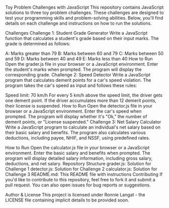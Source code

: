 Toy Problem Challenges with JavaScript
This repository contains JavaScript solutions to three toy problem challenges. These challenges are designed to test your programming skills and problem-solving abilities. Below, you'll find details on each challenge and instructions on how to run the solutions.

Challenges
Challenge 1: Student Grade Generator
Write a JavaScript function that calculates a student's grade based on their input marks. The grade is determined as follows:

A: Marks greater than 79
B: Marks between 60 and 79
C: Marks between 50 and 59
D: Marks between 40 and 49
E: Marks less than 40
How to Run
Open the grader.js file in your browser or a JavaScript environment.
Enter the student's marks when prompted.
The program will display the corresponding grade.
Challenge 2: Speed Detector
Write a JavaScript program that calculates demerit points for a car's speed violation. The program takes the car's speed as input and follows these rules:

Speed limit: 70 km/h
For every 5 km/h above the speed limit, the driver gets one demerit point.
If the driver accumulates more than 12 demerit points, their license is suspended.
How to Run
Open the detector.js file in your browser or a JavaScript environment.
Enter the car's speed when prompted.
The program will display whether it's "Ok," the number of demerit points, or "License suspended."
Challenge 3: Net Salary Calculator
Write a JavaScript program to calculate an individual's net salary based on their basic salary and benefits. The program also calculates various deductions, including payee, NHIF, and NSSF, using predefined rates.

How to Run
Open the calculator.js file in your browser or a JavaScript environment.
Enter the basic salary and benefits when prompted.
The program will display detailed salary information, including gross salary, deductions, and net salary.
Repository Structure
grader.js: Solution for Challenge 1
detector.js: Solution for Challenge 2
calculator.js: Solution for Challenge 3
README.md: This README file with instructions
Contributing
If you'd like to contribute to this repository, feel free to fork it and submit a pull request. You can also open issues for bug reports or suggestions.

Author & License
This project is licensed under Ronnie Langat - the LICENSE file containing implicit details to be provided soon.